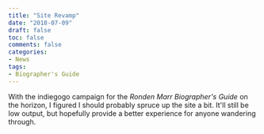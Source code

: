 ```yaml
---
title: "Site Revamp"
date: "2018-07-09"
draft: false
toc: false
comments: false
categories:
- News
tags:
- Biographer's Guide
---
```

With the indiegogo campaign for the *Ronden Marr Biographer's Guide* on the horizon, I figured I should probably spruce up the site a bit. It'll still be low output, but hopefully provide a better experience for anyone wandering through.
<!--more-->
